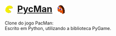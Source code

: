 # [<img src="./resources/images/icon.png" alt="PycMan_Icon" height="26" align="left" target="_blank" style="transform:translate(0%, 30%);" />](https://github.com/calbertofilho/PycMan)&nbsp;&nbsp;[PycMan](https://github.com/calbertofilho/PycMan)&nbsp;&nbsp;[<img src="./resources/images/ghost.png" alt="Ghost_Icon" height="30" target="_blank" style="transform:translate(0%, 22%);" />](https://github.com/calbertofilho/PycMan)

Clone do jogo PacMan:<br />
Escrito em Python, utilizando a biblioteca PyGame.